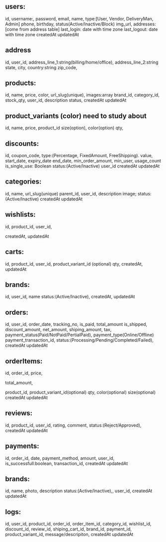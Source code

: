 <!-- ## user_role
id,
name,
created_at,
update_at, -->

## users:

id,
username:,
password,
email,
name,
type:[User, Vendor, DeliveryMan, Admin]
phone,
birthday,
status(Active/Inactive/Block)
img_url,
addresses:[come from address table]
last_login: date with time zone
last_logout: date with time zone
createdAt
updatedAt

## address

id,
user_id,
address_line_1:string(billing/home/office),
address_line_2:string
state,
city,
country:string
zip_code,

## products:

id,
name,
price,
color,
url_slug(unique),
images:array
brand_id,
category_id,
stock_qty,
user_id,
description
status,
createdAt
updatedAt

## product_variants (color) need to study about

id,
name,
price,
product_id
size(option),
color(option)
qty,

## discounts:

id,
coupon_code,
type:(Percentage, FixedAmount, FreeShipping).
value,
start_date,
expiry_date
end_date,
min_order_amount,
min_user,
usage_count
is_single_use: Boolean
status:(Active/Inactive)
user_id
createdAt
updatedAt

## categories:

id,
name,
url_slug(unique)
parent_id,
user_id,
description
image;
status:(Active/Inactive)
createdAt
updatedAt

## wishlists:

id,
product_id,
user_id,

<!-- product_variant_id -->

createdAt,
updatedAt

## carts:

id,
product_id,
user_id,
product_variant_id (optional)
qty,
createdAt,
updatedAt

## brands:

id,
user_id,
name
status:(Active/Inactive),
createdAt,
updatedAt

## orders:

id,
user_id,
order_date,
tracking_no,
is_paid,
total_amount
is_shipped,
discount_amount,
net_amount,
shiping_amount,
tax,
payment_status(Paid/NotPaid/PertialPaid),
payment_type(Online/Offline)
payment_transaction_id,
status:(Processing/Pending/Completed/Failed),
createdAt
updatedAt

<!-- ## order_shipping_address

id,
order_id,
shipping_address_id,
full_address,
state,
city,
zip_code, -->

## orderItems:

id,
order_id,
price,

<!-- parchase_price, -->

total_amount,

<!-- discount_id, -->

product_id,
product_variant_id(optional)
qty,
color(optional)
size(optional)
createdAt
updatedAt

## reviews:

id,
product_id,
user_id,
rating,
comment,
status:(Reject/Approved),
createdAt
updatedAt

## payments:

id,
order_id,
date,
payment_method,
amount,
user_id,
is_successfull:boolean,
transaction_id,
createdAt
updatedAt

## brands:

id,
name,
photo,
description
status:(Active/Inactive),,
user_id,
createdAt
updatedAt

## logs:

id,
user_id,
product_id,
order_id,
order_item_id,
category_id,
wishlist_id,
discount_id,
review_id,
shiping_cart_id,
brand_id,
payment_id,
product_variant_id,
message/descripiton,
createdAt
updatedAt
